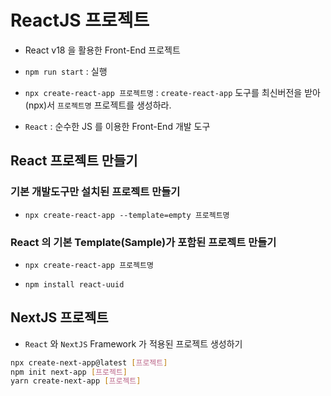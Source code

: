 # ReactJS 프로젝트

- React v18 을 활용한 Front-End 프로젝트

- `npm run start` : 실행

- `npx create-react-app 프로젝트명` : `create-react-app` 도구를 최신버전을 받아(npx)서 `프로젝트명` 프로젝트를 생성하라.
- `React` : 순수한 JS 를 이용한 Front-End 개발 도구


## React 프로젝트 만들기

### 기본 개발도구만 설치된 프로젝트 만들기

- `npx create-react-app --template=empty 프로젝트명`

### React 의 기본 Template(Sample)가 포함된 프로젝트 만들기

- `npx create-react-app 프로젝트명`


- `npm install react-uuid`

## NextJS 프로젝트
- `React` 와 `NextJS` Framework 가 적용된 프로젝트 생성하기
```bash
npx create-next-app@latest [프로젝트]
npm init next-app [프로젝트]
yarn create-next-app [프로젝트]
```